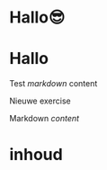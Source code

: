 # Hallo😎
# Hallo
Test *markdown* content

Nieuwe exercise

<ShortExercise id="vDsltfGDLee6CcpEXev4" title="test">
  
  Markdown *content*
  
  # inhoud
  
</ShortExercise>
